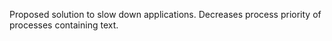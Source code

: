 Proposed solution to slow down applications.
Decreases process priority of processes containing text.